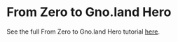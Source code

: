 # From Zero to Gno.land Hero

See the full From Zero to Gno.land Hero tutorial [here](docs/how-to-guides/tutorial.md).
